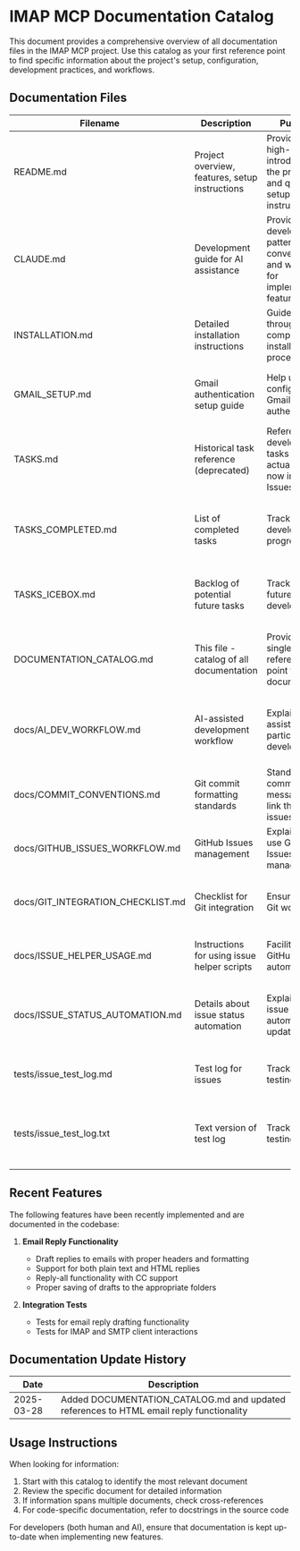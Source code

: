 # IMAP MCP Documentation Catalog

This document provides a comprehensive overview of all documentation files in the IMAP MCP project. Use this catalog as your first reference point to find specific information about the project's setup, configuration, development practices, and workflows.

## Documentation Files

| Filename | Description | Purpose | Audience | When to Read |
|----------|-------------|---------|----------|--------------|
| README.md | Project overview, features, setup instructions | Provide a high-level introduction to the project and quick setup instructions | User | When first encountering the project or needing a general overview |
| CLAUDE.md | Development guide for AI assistance | Provide development patterns, conventions, and workflows for implementing features | AI Coder | Before starting any development task to ensure compliance with project standards |
| INSTALLATION.md | Detailed installation instructions | Guide users through the complete installation process | User | When setting up the project for the first time |
| GMAIL_SETUP.md | Gmail authentication setup guide | Help users configure Gmail-specific authentication | User | When configuring the project to work with Gmail accounts |
| TASKS.md | Historical task reference (deprecated) | Reference for development tasks (note: actual tasks now in GitHub Issues) | User & AI Coder | Only for historical reference - active tasks are in GitHub Issues |
| TASKS_COMPLETED.md | List of completed tasks | Track development progress | User & AI Coder | When reviewing project history or checking if a feature was implemented |
| TASKS_ICEBOX.md | Backlog of potential future tasks | Track ideas for future development | User & AI Coder | When planning future development or considering new features |
| DOCUMENTATION_CATALOG.md | This file - catalog of all documentation | Provide a single reference point for all documentation | User & AI Coder | When looking for specific documentation but unsure which file contains it |
| docs/AI_DEV_WORKFLOW.md | AI-assisted development workflow | Explain how AI assistants participate in development | User & AI Coder | When integrating AI assistance into the development process |
| docs/COMMIT_CONVENTIONS.md | Git commit formatting standards | Standardize commit messages and link them to issues | AI Coder | Before making any commits to follow project conventions |
| docs/GITHUB_ISSUES_WORKFLOW.md | GitHub Issues management | Explain how to use GitHub Issues for task management | User & AI Coder | When creating, updating, or managing project tasks |
| docs/GIT_INTEGRATION_CHECKLIST.md | Checklist for Git integration | Ensure proper Git workflow | AI Coder | Before starting work on a new branch or preparing for merge |
| docs/ISSUE_HELPER_USAGE.md | Instructions for using issue helper scripts | Facilitate GitHub Issues automation | User & AI Coder | When working with GitHub Issues and helper scripts |
| docs/ISSUE_STATUS_AUTOMATION.md | Details about issue status automation | Explain how issue status is automatically updated | AI Coder | When monitoring issue status changes or troubleshooting automation |
| tests/issue_test_log.md | Test log for issues | Track issue testing | AI Coder | When reviewing test coverage for specific issues |
| tests/issue_test_log.txt | Text version of test log | Track issue testing | AI Coder | When reviewing test coverage for specific issues (alternative format) |

## Recent Features

The following features have been recently implemented and are documented in the codebase:

1. **Email Reply Functionality**
   - Draft replies to emails with proper headers and formatting
   - Support for both plain text and HTML replies
   - Reply-all functionality with CC support
   - Proper saving of drafts to the appropriate folders

2. **Integration Tests**
   - Tests for email reply drafting functionality
   - Tests for IMAP and SMTP client interactions

## Documentation Update History

| Date | Description |
|------|-------------|
| 2025-03-28 | Added DOCUMENTATION_CATALOG.md and updated references to HTML email reply functionality |

## Usage Instructions

When looking for information:

1. Start with this catalog to identify the most relevant document
2. Review the specific document for detailed information
3. If information spans multiple documents, check cross-references
4. For code-specific documentation, refer to docstrings in the source code

For developers (both human and AI), ensure that documentation is kept up-to-date when implementing new features.
